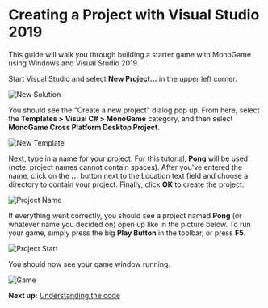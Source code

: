 # Creating a Project with Visual Studio 2019

This guide will walk you through building a starter game with MonoGame using Windows and Visual Studio 2019.

Start Visual Studio and select **New Project...** in the upper left corner.

![New Solution](~/images/getting_started/vswin-mg-new-1.png)

You should see the "Create a new project" dialog pop up. From here, select the **Templates > Visual C# > MonoGame** category, and then select **MonoGame Cross Platform Desktop Project**.

![New Template](~/images/getting_started/vswin-mg-new-2.png)

Next, type in a name for your project. For this tutorial, **Pong** will be used (note: project names cannot contain spaces). After you've entered the name, click on the **...** button next to the Location text field and choose a directory to contain your project. Finally, click **OK** to create the project.

![Project Name](~/images/getting_started/vswin-mg-new-3.png)

If everything went correctly, you should see a project named **Pong** (or whatever name you decided on) open up like in the picture below. To run your game, simply press the big **Play Button** in the toolbar, or press **F5**.

![Project Start](~/images/getting_started/vswin-mg-new-4.png)

You should now see your game window running.

![Game](~/images/getting_started/vswin-mg-new-5.png)

**Next up:** [Understanding the code](3_understanding_the_code.md)
